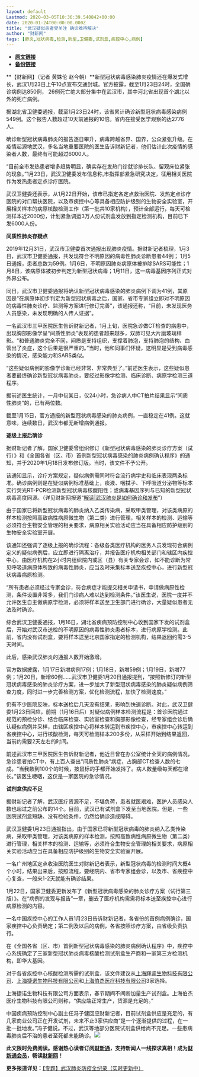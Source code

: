 ```yaml
---
layout: default
Lastmod: 2020-03-05T10:36:39.540842+00:00
date: 2020-01-24T00:00:00.000Z
title: "武汉疑似患者受关注 确诊难待解决"
author: "财新网"
tags: [肺炎,冠状病毒,检测,新型,卫健委,试剂盒,疾控中心,病例]
---
```


* [**原文链接**](http://china.caixin.com/2020-01-24/101508017.html)
* [**备份链接**](http://archive.ph/47kG4)


**【财新网】（记者 黄姝伦 赵今朝）**新型冠状病毒感染肺炎疫情还在爆发式增长，武汉1月23日上午10点宣布交通封城。官方披露，截至1月23日24时，全国确诊病例达850例， 26例死亡绝大部分集中在武汉市，其中河北省出现首个湖北以外的死亡病例。

据湖北省卫健委通报，截至1月23日24时，该省累计确诊新型冠状病毒感染病例549例。这个报告人数超过10天前通报的10倍。省内在接受医学观察的达2776人。

确诊新型冠状病毒肺炎的报告逐日攀升，病毒跨越省界、国界，公众紧张升级。在疫情起源地武汉，多名当地重要医院的医生告诉财新记者，他们估计此次疫情的感染者人数，最终有可能超过6000人。

“目前全市发热患者增多趋势明显，确实存在发热门诊就诊排长队、留观床位紧张的现象。”1月23日，武汉卫健委发布信息称,市指挥部紧急研究决定，征用相关医院作为发热患者定点诊疗医院。

武汉卫健委还表示，从1月22日开始，该市已指定各定点救治医院、发热定点诊疗医院的对口帮扶医院，以及市疾控中心等具备相应防护级别的生物安全实验室，开展相关样本的病原核酸检测工作（第一批共10家机构），预计全部运行，每天可检测样本近2000份，计划紧急调运3万人份试剂盒发放到指定检测机构，目前已下发6000人份。

**间质性肺炎存疑点**

2019年12月31日，武汉市卫健委首次通报出现肺炎疫情。据财新记者梳理，1月3日，武汉市卫健委通报，共发现符合不明原因的病毒性肺炎诊断患者44例； 1月5日通报，患者总数为59例。1月6日，不明原因肺炎病原体被排除SARS可能性；1月8日，该病原体被初步判定为新型冠状病毒；1月11日，这一病毒基因序列正式对外界公布。

同日，武汉市卫健委通报将确认新型冠状病毒感染的肺炎病例下调为41例，其原因是“在病原体初步判定为新型冠状病毒之后，国家、省市专家组立即对不明原因的病毒性肺炎诊疗、监测等方案进行修订完善”，该通报还称，“目前，未发现医务人员感染，未发现明确的人传人证据”。

一名武汉市三甲医院医生告诉财新记者，1月上旬，医院急诊做CT检查的病患中，出现胸部影像学呈“间质性肺炎”表现的患者越来越多，双肺可见大片磨玻璃样影。“和普通肺炎完全不同，间质是支持组织，支撑着肺泡，支持肺泡的结构、血管出了炎症，这个后果是很严重的。”当时，他和同事们怀疑，这明显是受到病毒感染的情况，感染能力和SARS类似。

“这些疑似病例的影像学诊断已经非常、非常典型了。”前述医生表示，这些疑似患者要最终确诊新型冠状病毒肺炎，要经过影像学检测、临床诊断、病原学检测三道程序。

据前述医生统计，一月中旬某日，仅24小时，急诊病人中CT拍片结果显示“间质性肺炎”的，已有两位数。

截至1月15日，官方通报的新型冠状病毒感染的肺炎病例，一直稳定在41例。这就意味，连续数日，武汉市都无新增病例通报。

**逐级上报后确诊**

据财新记者了解，国家卫健委曾组织修订《新型冠状病毒感染的肺炎诊疗方案（试行）》和《全国各省（区、市）首例新型冠状病毒感染的肺炎病例确认程序》的通知，并于2020年1月18日发布修订版。当时，该文件不予公开。

该通知显示，诊疗方案规定，疑似病例需同时符合流行病学史和临床表现两条标准。确诊病例则是在疑似病例标准基础上，痰液、咽拭子、下呼吸道分泌物等标本实行荧光RT-PCR检测新型冠状病毒核酸阳性；或病毒基因序列与已知的新型冠状病毒高度同源。（详见财新网报道“[解读|武汉肺炎是如何确诊和发布](http://www.caixin.com/2020-01-23/101507556.html)”）

由于国家已将新型冠状病毒的肺炎纳入乙类传染病，采取甲类管理，对该类病原的样本检测按照高致病性病原微生物（第二类）进行管理，相关样本的检测、运输等必须符合生物安全管理的相关要求，病原相关实验活动应当在具备相应防护级别的生物安全实验室开展。

该通知还强调了逐级上报的确诊流程：各级各类医疗机构的医务人员发现符合病例定义的疑似病例后，应立即进行隔离治疗，并报告医疗机构相关部门和辖区内疾控中心，由医疗机构在2小时内组织院内或区（县）有关专家会诊，如不能诊断为常见呼吸道病原体所致的病毒性肺炎，应当及时采集标本送至疾控中心，进行新型冠状病毒病原检测。

“所有患者必须经过专家会诊，符合病症才能提交相关申请书，申请做病原性检测，条件设置非常多，我们门诊病人难以达到检测条件。”该医生说，医院一度并不允许医生自主做病原学检测，必须将样本送至卫生部门进行确诊，大量疑似患者无法及时确诊。

综合武汉卫健委通报，1月16日，湖北省疾病预防控制中心收到国家下发的试剂盒后，开始对武汉市送检的不明原因的病毒性肺炎患者标本，进行病原学检测。此前，省内没有试剂盒，要将样本送至北京国家指定的检测机构，结果返回约需3-5天时间。

此后，感染武汉肺炎的通报人数开始激增。

官方数据披露，1月17日新增病例17例；1月18日，新增59例；1月19日，新增77例；1月20日，新增60例……武汉市卫健委1月20日通报提到，“按照新修订的新型冠状病毒感染的肺炎诊疗方案，进一步加大了新型冠状病毒感染的肺炎疑似病例筛查力度，同时进一步完善检测方案，优化检测流程，加快了检测速度。”

仍有不少医院反映，标本送检后几天没有结果，影响到快速诊断。对此，武汉卫健委1月23日回应，前期（1月16日后）对疑似病例样本检测流程是：首诊医院通过规范的预检分诊、结合临床检查、实验室检查和胸部影像检查，经专家组会诊后确认疑似病例并采样，由辖区疾控中心将样本转运到市疾控中心，市疾控中心转运到省疾控中心，进行核酸检测，每天可检测样本200多份，从采样开始到结果返回，当前约需要2天左右的时间。

前述武汉市三甲医院医生告诉财新记者，他近日曾在办公室统计全天的病例情况，急诊患者拍CT中，有上百人查出“间质性肺炎”病症，占胸部CT检查人数的七成。“当我数到100个的时候，按鼠标的手都开始发抖了。病人数量级每天都在增长。”该医生哽咽，这仅是一家医院的急诊情况。

**试剂盒供应不足**

据财新记者了解，武汉医疗资源不足，不堪负荷，患者就医艰难，医护人员感染人数也超过之前公布的14个。目前，武汉已有试剂盒下发至当地医院。但是，一些医院试剂盒短缺、没有检验条件，仍然给确诊造成障碍。

武汉卫健委1月23日通报指出，由于国家已将新型冠状病毒的肺炎纳入乙类传染病，采取甲类管理，对该类病原的样本检测，按照高致病性病原微生物（第二类）进行管理，相关样本的检测、运输等，必须符合生物安全管理的相关要求，病原相关实验活动应当在具备相应防护级别的生物安全实验室开展。

一名广州地区定点收治医院医生对财新记者表示，新型冠状病毒的检测时间大概4个小时，结果出来后，按照流程，要经院内、省市专家组会诊，以及市、省疾控中心复查，一般来1-2天就能有确诊结果。

1月22日，国家卫健委更新发布了《新型冠状病毒感染的肺炎诊疗方案（试行第三版）》。在“病例的发现与报告”一章，删去了医疗机构需需将标本送至疾控中心进行病原检测的内容。

一名中国疾控中心的工作人员1月23日告诉财新记者，各省份的首例病例确诊，国家疾控中心负责确定；第二例及以后的病例，各省按照诊疗方案，由省级负责执行。

在《全国各省（区、市）首例新型冠状病毒感染的肺炎病例确认程序》中，疾控中心系统确定了三家新型冠状肺炎病毒核酸检测试剂盒生产商和一家第三方检测机构，即华大基因。

对于各省疾控中心核酸检测所需的试剂盒，该文件建议从[上海辉睿生物科技有限公司](http://search.caixin.com/search/%E4%B8%8A%E6%B5%B7%E8%BE%89%E7%9D%BF%E7%94%9F%E7%89%A9%E7%A7%91%E6%8A%80%E6%9C%89%E9%99%90%E5%85%AC%E5%8F%B8.html)、[上海捷诺生物科技有限公司](http://search.caixin.com/search/%E4%B8%8A%E6%B5%B7%E6%8D%B7%E8%AF%BA%E7%94%9F%E7%89%A9%E7%A7%91%E6%8A%80%E6%9C%89%E9%99%90%E5%85%AC%E5%8F%B8.html)和[上海伯杰医疗科技有限公司](http://search.caixin.com/search/%E4%B8%8A%E6%B5%B7%E4%BC%AF%E6%9D%B0%E5%8C%BB%E7%96%97%E7%A7%91%E6%8A%80%E6%9C%89%E9%99%90%E5%85%AC%E5%8F%B8.html)3家选择。

上海捷诺生物科技有限公司方面表示，春节期间不间断加量生产试剂盒。上海伯杰医疗生物科技有限公司则称，“供应端正常生产，货源是充足的。”

中国疾病预防控制中心副主任冯子健回应财新记者，目前试剂盒供应是充足的，有几家商业公司正在开发试剂，未来不止3家供应商“是一个逐渐提供的过程，在一批一批地发。”冯子健说。不过，武汉等地部分医院试剂盒供给尚不充足。一些患病毒肺炎后不治的患者至死都未能确诊。[![](/images/post/d02a42d9cb3dec9320e5f550278911c7.ico)](http://china.caixin.com/2020-01-24/101508017.html)

**此文限时免费阅读。感谢热心读者订阅[财新通](http://mall.caixin.com/mall/web/product/product.html?id=733&originReferrer=appfree&channelSource=appfree)，支持新闻人一线探求真相！成为[财新通会员](http://mall.caixin.com/mall/web/list/list.html?type=127&originReferrer=appfree&channelSource=appfree)，畅读[财新网](https://datayi.cn/1lnZaaidYRRn)！**

**更多报道详见：**[【专题】武汉肺炎防疫全纪录（实时更新中）](http://m.app.caixin.com/m_topic_detail/1473.html)

